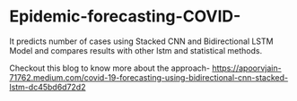 # Epidemic-forecasting-COVID-
It predicts number of cases using Stacked CNN and Bidirectional LSTM Model and compares results with other lstm and statistical methods.

Checkout this blog to know more about the approach-
https://apoorvjain-71762.medium.com/covid-19-forecasting-using-bidirectional-cnn-stacked-lstm-dc45bd6d72d2
